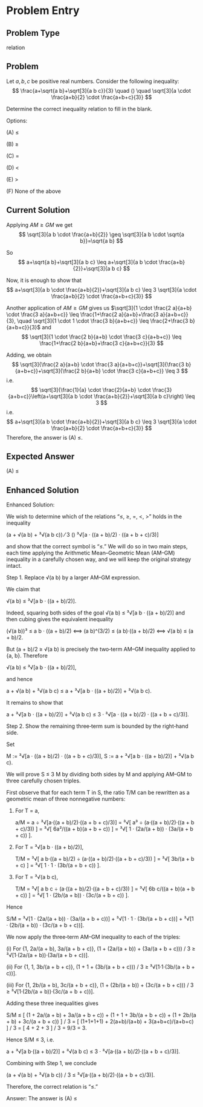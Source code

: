 # Problem Entry

## Problem Type
relation

## Problem
Let $a, b, c$ be positive real numbers. Consider the following inequality:
$$
\frac{a+\sqrt{a b}+\sqrt[3]{a b c}}{3} \quad () \quad \sqrt[3]{a \cdot \frac{a+b}{2} \cdot \frac{a+b+c}{3}}
$$

Determine the correct inequality relation to fill in the blank.

Options:

(A) $\leq$ 

(B) $\geq$

(C) $=$ 

(D) $<$

(E) $>$

(F) None of the above

## Current Solution
Applying $A M \geq G M$ we get
$$
\sqrt[3]{a b \cdot \frac{a+b}{2}} \geq \sqrt[3]{a b \cdot \sqrt{a b}}=\sqrt{a b}
$$

So
$$
a+\sqrt{a b}+\sqrt[3]{a b c} \leq a+\sqrt[3]{a b \cdot \frac{a+b}{2}}+\sqrt[3]{a b c}
$$

Now, it is enough to show that
$$
a+\sqrt[3]{a b \cdot \frac{a+b}{2}}+\sqrt[3]{a b c} \leq 3 \sqrt[3]{a \cdot \frac{a+b}{2} \cdot \frac{a+b+c}{3}}
$$

Another application of $A M \geq G M$ gives us
$\sqrt[3]{1 \cdot \frac{2 a}{a+b} \cdot \frac{3 a}{a+b+c}} \leq \frac{1+\frac{2 a}{a+b}+\frac{3 a}{a+b+c}}{3}, \quad \sqrt[3]{1 \cdot 1 \cdot \frac{3 b}{a+b+c}} \leq \frac{2+\frac{3 b}{a+b+c}}{3}$ and
$$
\sqrt[3]{1 \cdot \frac{2 b}{a+b} \cdot \frac{3 c}{a+b+c}} \leq \frac{1+\frac{2 b}{a+b}+\frac{3 c}{a+b+c}}{3}
$$

Adding, we obtain
$$
\sqrt[3]{\frac{2 a}{a+b} \cdot \frac{3 a}{a+b+c}}+\sqrt[3]{\frac{3 b}{a+b+c}}+\sqrt[3]{\frac{2 b}{a+b} \cdot \frac{3 c}{a+b+c}} \leq 3
$$
i.e.
$$
\sqrt[3]{\frac{1}{a} \cdot \frac{2}{a+b} \cdot \frac{3}{a+b+c}}\left(a+\sqrt[3]{a b \cdot \frac{a+b}{2}}+\sqrt[3]{a b c}\right) \leq 3
$$
i.e.
$$
a+\sqrt[3]{a b \cdot \frac{a+b}{2}}+\sqrt[3]{a b c} \leq 3 \sqrt[3]{a \cdot \frac{a+b}{2} \cdot \frac{a+b+c}{3}}
$$ Therefore, the answer is (A) $\leq$.

## Expected Answer
(A) $\leq$

## Enhanced Solution
Enhanced Solution:

We wish to determine which of the relations “≤, ≥, =, <, >” holds in the inequality

  (a + √(a b) + ³√(a b c)) ⁄ 3  ()  ³√[a · ((a + b)/2) · ((a + b + c)/3)]

and show that the correct symbol is “≤.”  We will do so in two main steps, each time applying the Arithmetic Mean–Geometric Mean (AM–GM) inequality in a carefully chosen way, and we will keep the original strategy intact.

Step 1.  Replace √(a b) by a larger AM–GM expression.

We claim that

  √(a b)  ≤  ³√[a b · ((a + b)/2)].

Indeed, squaring both sides of the goal √(a b) ≤ ³√[a b · ((a + b)/2)] and then cubing gives the equivalent inequality

  (√(a b))³  ≤  a b · ((a + b)/2)
  ⟺  (a b)^(3/2)  ≤  (a b)·((a + b)/2)
  ⟺  √(a b)  ≤  (a + b)/2.

But (a + b)/2 ≥ √(a b) is precisely the two‐term AM–GM inequality applied to {a, b}.  Therefore

  √(a b)  ≤  ³√[a b · ((a + b)/2)],

and hence

  a + √(a b) + ³√(a b c)
    ≤  a + ³√[a b · ((a + b)/2)]  + ³√(a b c).

It remains to show that

  a + ³√[a b · ((a + b)/2)]  + ³√(a b c)
    ≤  3 · ³√[a · ((a + b)/2) · ((a + b + c)/3)].

Step 2.  Show the remaining three‐term sum is bounded by the right‐hand side.

Set

  M  :=  ³√[a · ((a + b)/2) · ((a + b + c)/3)],
  S  :=  a + ³√[a b · ((a + b)/2)] + ³√(a b c).

We will prove S ≤ 3 M by dividing both sides by M and applying AM–GM to three carefully chosen triples.

First observe that for each term T in S, the ratio T/M can be rewritten as a geometric mean of three nonnegative numbers:

1)  For T = a,
   
     a/M  =  a  ÷  ³√[a·((a + b)/2)·((a + b + c)/3)]
          =  ³√[ a³  ÷ (a·((a + b)/2)·((a + b + c)/3)) ]
          =  ³√[ 6a²/((a + b)(a + b + c)) ]
          =  ³√[ 1 · (2a/(a + b)) · (3a/(a + b + c)) ].

2)  For T = ³√[a b · ((a + b)/2)],
   
     T/M  =  ³√[ a b·((a + b)/2)  ÷  (a·((a + b)/2)·((a + b + c)/3)) ]
          =  ³√[ 3b/(a + b + c) ]
          =  ³√[ 1 · 1 · (3b/(a + b + c)) ].

3)  For T = ³√(a b c),
   
     T/M  =  ³√[ a b c  ÷  (a·((a + b)/2)·((a + b + c)/3)) ]
          =  ³√[ 6b c/((a + b)(a + b + c)) ]
          =  ³√[ 1 · (2b/(a + b)) · (3c/(a + b + c)) ].

Hence

  S/M
    =  ³√[1 · (2a/(a + b)) · (3a/(a + b + c))]
      + ³√[1 · 1 · (3b/(a + b + c))]
      + ³√[1 · (2b/(a + b)) · (3c/(a + b + c))].

We now apply the three‐term AM–GM inequality to each of the triples:

(i)  For {1, 2a/(a + b), 3a/(a + b + c)},
     (1 + (2a/(a + b)) + (3a/(a + b + c))) / 3 
       ≥  ³√[1·(2a/(a + b))·(3a/(a + b + c))].

(ii) For {1, 1, 3b/(a + b + c)},
     (1 + 1 + (3b/(a + b + c))) / 3 
       ≥  ³√[1·1·(3b/(a + b + c))].

(iii) For {1, 2b/(a + b), 3c/(a + b + c)},
     (1 + (2b/(a + b)) + (3c/(a + b + c))) / 3 
       ≥  ³√[1·(2b/(a + b))·(3c/(a + b + c))].

Adding these three inequalities gives

   S/M
  ≤ [ (1 + 2a/(a + b) + 3a/(a + b + c))
       + (1 + 1 + 3b/(a + b + c))
       + (1 + 2b/(a + b) + 3c/(a + b + c)) ] / 3
  = [ (1+1+1+1) + 2(a+b)/(a+b) + 3(a+b+c)/(a+b+c) ] / 3
  = [ 4 + 2 + 3 ] / 3  =  9/3  =  3.

Hence S/M ≤ 3, i.e.

  a + ³√[a b·((a + b)/2)] + ³√(a b c)
    ≤  3 · ³√[a·((a + b)/2)·((a + b + c)/3)].

Combining with Step 1, we conclude

  (a + √(a b) + ³√(a b c)) / 3
    ≤  ³√[a·((a + b)/2)·((a + b + c)/3)].

Therefore, the correct relation is “≤.”

Answer:
The answer is (A) ≤
